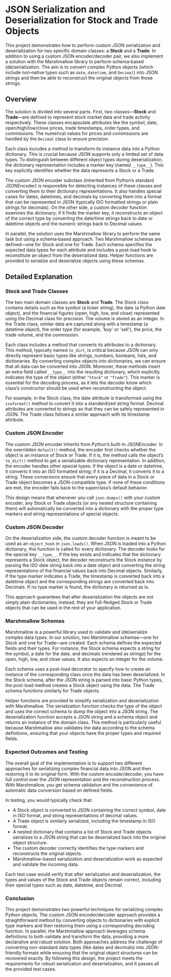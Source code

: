 # JSON Serialization and Deserialization for Stock and Trade Objects

This project demonstrates how to perform custom JSON serialization and deserialization for two specific domain classes: a **Stock** and a **Trade**. In addition to using a custom JSON encoder/decoder pair, we also implement a solution with the Marshmallow library to perform schema‐based (de)serialization. The aim is to convert complex Python objects (which include non‐native types such as `date`, `datetime`, and `Decimal`) into JSON strings and then be able to reconstruct the original objects from those strings.

## Overview

The solution is divided into several parts. First, two classes—**Stock** and **Trade**—are defined to represent stock market data and trade activity respectively. These classes encapsulate attributes like the symbol, date, open/high/low/close prices, trade timestamps, order types, and commissions. The numerical values for prices and commissions are handled by the `Decimal` class to ensure precision.

Each class includes a method to transform its instance data into a Python dictionary. This is crucial because JSON supports only a limited set of data types. To distinguish between different object types during deserialization, the dictionary representation includes a marker key (named `__type__`). This key explicitly identifies whether the data represents a Stock or a Trade.

The custom JSON encoder subclass (inherited from Python’s standard JSONEncoder) is responsible for detecting instances of these classes and converting them to their dictionary representations. It also handles special cases for dates, datetimes, and decimals by converting them into a format that can be represented in JSON (typically ISO formatted strings or plain strings for decimals). On the other side, a custom decoder function examines the dictionary; if it finds the marker key, it reconstructs an object of the correct type by converting the date/time strings back to date or datetime objects and the numeric strings back to Decimal values.

In parallel, the solution uses the Marshmallow library to perform the same task but using a schema‐based approach. Two Marshmallow schemas are defined—one for Stock and one for Trade. Each schema specifies the expected data types for each attribute and includes a post-load hook to reconstitute an object from the deserialized data. Helper functions are provided to serialize and deserialize objects using these schemas.

## Detailed Explanation

### Stock and Trade Classes

The two main domain classes are **Stock** and **Trade**. The Stock class contains details such as the symbol (a ticker string), the date (a Python date object), and the financial figures (open, high, low, and close) represented using the Decimal class for precision. The volume is stored as an integer. In the Trade class, similar data are captured along with a timestamp (a datetime object), the order type (for example, 'buy' or 'sell'), the price, the trade volume, and the commission.  

Each class includes a method that converts its attributes to a dictionary. This method, typically named `to_dict`, is critical because JSON can only directly represent basic types like strings, numbers, booleans, lists, and dictionaries. By converting complex objects into dictionaries, we can ensure that all data can be converted into JSON. Moreover, these methods insert an extra field called `__type__` into the resulting dictionary, which explicitly indicates the type of the object (either `"Stock"` or `"Trade"`). This marker is essential for the decoding process, as it lets the decoder know which class’s constructor should be used when reconstructing the object.

For example, in the Stock class, the date attribute is transformed using the `isoformat()` method to convert it into a standardized string format. Decimal attributes are converted to strings so that they can be safely represented in JSON. The Trade class follows a similar approach with its timestamp attribute.

### Custom JSON Encoder

The custom JSON encoder inherits from Python’s built-in JSONEncoder. In the overridden `default()` method, the encoder first checks whether the object is an instance of Stock or Trade. If it is, the method calls the object’s `to_dict()` method to get a serializable dictionary representation. In addition, the encoder handles other special types: if the object is a date or datetime, it converts it into an ISO formatted string; if it is a Decimal, it converts it to a string. These conversions ensure that every piece of data in a Stock or Trade object becomes a JSON-compatible type. If none of these conditions are met, the encoder falls back to the superclass’s default behavior.

This design means that whenever you call `json.dumps()` with your custom encoder, any Stock or Trade objects (or any nested structure containing them) will automatically be converted into a dictionary with the proper type markers and string representations of special objects.

### Custom JSON Decoder

On the deserialization side, the custom decoder function is meant to be used as an `object_hook` in `json.loads()`. When JSON is loaded into a Python dictionary, this function is called for every dictionary. The decoder looks for the special key `__type__`. If the key exists and indicates that the dictionary represents a Stock object, the decoder reconstructs the Stock instance by parsing the ISO date string back into a date object and converting the string representations of the financial values back into Decimal objects. Similarly, if the type marker indicates a Trade, the timestamp is converted back into a datetime object and the corresponding strings are converted back into Decimals. If no type marker is found, the dictionary is returned as is.

This approach guarantees that after deserialization the objects are not simply plain dictionaries; instead, they are full-fledged Stock or Trade objects that can be used in the rest of your application.

### Marshmallow Schemas

Marshmallow is a powerful library used to validate and (de)serialize complex data types. In our solution, two Marshmallow schemas—one for Stock and one for Trade—are created. Each schema defines the expected fields and their types. For instance, the Stock schema expects a string for the symbol, a date for the date, and decimals (rendered as strings) for the open, high, low, and close values. It also expects an integer for the volume.

Each schema uses a post-load decorator to specify how to create an instance of the corresponding class once the data has been deserialized. In the Stock schema, after the JSON string is parsed into basic Python types, the post-load method creates a Stock object using the data. The Trade schema functions similarly for Trade objects.

Helper functions are provided to simplify serialization and deserialization with Marshmallow. The serialization function checks the type of the object and uses the correct schema to dump the object into a JSON string. The deserialization function accepts a JSON string and a schema object and returns an instance of the domain class. This method is particularly useful because Marshmallow also validates the data according to the schema definitions, ensuring that your objects have the proper types and required fields.

### Expected Outcomes and Testing

The overall goal of the implementation is to support two different approaches for serializing complex financial data into JSON and then restoring it to its original form. With the custom encoder/decoder, you have full control over the JSON representation and the reconstruction process. With Marshmallow, you get schema validation and the convenience of automatic data conversion based on defined fields.

In testing, you would typically check that:
- A Stock object is converted to JSON containing the correct symbol, date in ISO format, and string representations of decimal values.
- A Trade object is similarly serialized, including the timestamp in ISO format.
- A nested dictionary that contains a list of Stock and Trade objects serializes to a JSON string that can be deserialized back into the original object structure.
- The custom decoder correctly identifies the type markers and reconstructs the original objects.
- Marshmallow-based serialization and deserialization work as expected and validate the incoming data.

Each test case would verify that after serialization and deserialization, the types and values of the Stock and Trade objects remain correct, including their special types such as date, datetime, and Decimal.

### Conclusion

This project demonstrates two powerful techniques for serializing complex Python objects. The custom JSON encoder/decoder approach provides a straightforward method by converting objects to dictionaries with explicit type markers and then restoring them using a corresponding decoding function. In parallel, the Marshmallow approach leverages schema definitions to both validate and transform the data, providing a more declarative and robust solution. Both approaches address the challenge of converting non-standard data types (like dates and decimals) into JSON-friendly formats while ensuring that the original object structures can be recovered exactly. By following this design, the project meets the requirements for robust serialization and deserialization, and it passes all the provided test cases.

